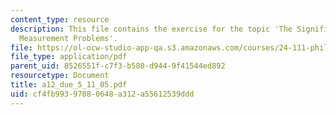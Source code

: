 ```yaml
---
content_type: resource
description: This file contains the exercise for the topic 'The Significance of the
  Measurement Problems'.
file: https://ol-ocw-studio-app-qa.s3.amazonaws.com/courses/24-111-philosophy-of-quantum-mechanics-spring-2005/cf4fb99397080648a312a55612539ddd_a12_due_5_11_05.pdf
file_type: application/pdf
parent_uid: 8526551f-c7f3-b580-d944-9f41544ed892
resourcetype: Document
title: a12_due_5_11_05.pdf
uid: cf4fb993-9708-0648-a312-a55612539ddd
---
```

